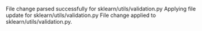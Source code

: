 File change parsed successfully for sklearn/utils/validation.py
Applying file update for sklearn/utils/validation.py
File change applied to sklearn/utils/validation.py.

